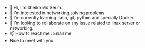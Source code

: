 - 👋 Hi, I’m Sheikh Md Seum. 
- 👀 I’m interested in networking,solving problems.
- 🌱 I’m currently learning bash, git, python and specially Docker.
- 💞️ I’m looking to collaborate on any issue related to linux server or networking.
- 📫 How to reach me : Email me.
- Nice to meet with you.
